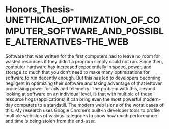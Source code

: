 # Honors_Thesis-UNETHICAL_OPTIMIZATION_OF_COMPUTER_SOFTWARE_AND_POSSIBLE_ALTERNATIVES-THE_WEB
Software that was written for the first computers had to leave no room for wasted resources if they didn’t a program simply could not run. Since then, computer hardware has increased exponentially in speed, power, and storage so much that you don’t need to make many optimizations for software to run decently enough. But this has led to developers becoming negligent in optimizing their software and taking advantage of that leftover processing power for ads and telemetry. The problem with this, beyond looking at software on an individual level, is that with multiple of these resource hogs (applications) it can bring even the most powerful modern-day computers to a standstill. The modern web is one of the worst cases of this. My research uses Google Chrome’s built-in developer tools to profile multiple websites of various categories to show how much performance and time is being stolen from the end-user.
